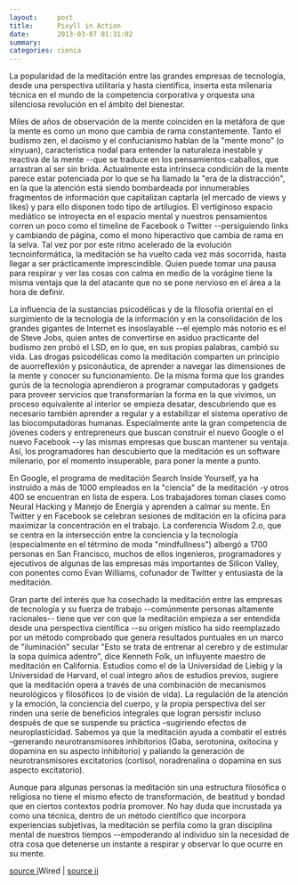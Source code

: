 ```yaml
---
layout:     post
title:      Pixyll in Action
date:       2013-03-07 01:31:02
summary:    
categories: cienia
---
```


La popularidad de la meditación entre las grandes empresas de tecnología, desde una perspectiva utilitaria y hasta científica, inserta esta milenaria técnica en el mundo de la competencia corporativa y orquesta una silenciosa revolución en el ámbito del bienestar.

Miles de años de observación de la mente coinciden en la metáfora de que la mente es como un mono que cambia de rama constantemente. Tanto el budismo zen, el daoísmo y el confucianismo hablan de la "mente mono" (o xinyuan), característica nodal para entender la naturaleza inestable y reactiva de la mente --que se traduce en los pensamientos-caballos, que arrastran al ser sin brida. Actualmente esta intrínseca condición de la mente parece estar potenciada por lo que se ha llamado la "era de la distracción", en la que la atención está siendo bombardeada por innumerables fragmentos de información que capitalizan captarla (el mercado de views y likes) y para ello disponen todo tipo de artilugios. El vertiginoso espacio mediático se introyecta en el espacio mental y nuestros pensamientos corren un poco como el timeline de Facebook o Twitter --persiguiendo links y cambiando de página, como el mono hiperactivo que cambia de rama en la selva. Tal vez por por este ritmo acelerado de la evolución tecnoinformática, la meditación se ha vuelto cada vez más socorrida, hasta llegar a ser prácticamente imprescindible. Quien puede tomar una pausa para respirar y ver las cosas con calma en medio de la vorágine tiene la misma ventaja que la del atacante que no se pone nervioso en el área a la hora de definir.

La influencia de la sustancias psicodélicas y de la filosofía oriental en el surgimiento de la tecnología de la información y en la consolidación de los grandes gigantes de Internet es insoslayable --el ejemplo más notorio es el de Steve Jobs, quien antes de convertirse en asiduo practicante del budismo zen probó el LSD, en lo que, en sus propias palabras, cambió su vida. Las drogas psicodélicas como la meditación comparten un principio de auorreflexión y psiconáutica, de aprender a navegar las dimensiones de la mente y conocer su funcionamiento. De la misma forma que los grandes gurús de la tecnología aprendieron a programar computadoras y gadgets para proveer servicios que transformarían la forma en la que vivimos, un  proceso equivalente al interior se empieza desatar, descubriendo que es necesario también aprender a regular y a estabilizar el sistema operativo de las biocomputadoras humanas. Especialmente ante la gran competencia de jóvenes coders y entrepreneurs que buscan construir el nuevo Google o el nuevo Facebook --y las mismas empresas que buscan mantener su ventaja. Así, los programadores han descubierto que la meditación es un software milenario, por el momento insuperable, para poner la mente a punto.

En Google, el programa de meditación Search Inside Yourself, ya ha instruido a más de 1000 empleados en la "ciencia" de la meditación -y otros 400 se encuentran en lista de espera.  Los trabajadores toman clases como Neural Hacking y Manejo de Energía y aprenden a calmar su mente. En Twitter y en Facebook se celebran sesiones de mditación en la oficina para maximizar la concentración en el trabajo. La conferencia Wisdom 2.o, que se centra en la intersección entre la conciencia y la tecnología (especialmente en el tétrmino de moda "mindfullness") albergó a 1700 personas en San Francisco, muchos de ellos ingenieros, programadores y ejecutivos de algunas de las empresas más importantes de Silicon Valley, con ponentes como Evan Williams, cofunador de Twitter y entusiasta de la meditación.

Gran parte del interés que ha cosechado la meditación entre las empresas de tecnología y su fuerza de trabajo  --comúnmente personas altamente racionales-- tiene que ver con que la meditación empieza a ser entendida desde una perspectiva científica --su origen místico ha sido reemplazado por un método comprobado que genera resultados puntuales en un marco de "iluminación" secular  "Esto se trata de entrenar al cerebro y de  estimular la sopa química adentro", dice Kenneth Folk, un influyente maestro de meditación en California. Estudios como el de la Universidad de Liebig y la Universidad de Harvard, el cual integro años de estudios previos, sugiere que la meditación opera a través de una combinación de mecanismos neurológicos y filosóficos (o de visión de vida). La regulación de la atención y la emoción, la conciencia del cuerpo, y la propia perspectiva del ser rinden una serie de beneficios integrales que logran persistir incluso después de que se suspende su práctica –sugiriendo efectos de neuroplasticidad. Sabemos ya que la meditación  ayuda a combatir el estrés –generando neurotransmisores inhibitorios (Gaba, serotonina, oxitocina y dopamina en su aspecto inhibitorio) y paliando la generación de neurotransmisores excitatorios (cortisol, noradrenalina o dopamina en sus aspecto excitatorio). 

Aunque para algunas personas la meditación sin una estructura filosófica o religiosa no tiene el mismo efecto de transformación, de beatitud y bondad que en ciertos contextos podría promover. No hay duda que incrustada ya como una técnica, dentro de un método científico que incorpora experiencias subjetivas, la meditación se perfila como la gran disciplina mental de nuestros tiempos --empoderando al individuo sin la necesidad de otra cosa que detenerse un instante a respirar y observar lo que ocurre en su mente.

<a href="http://www.wired.com/business/2013/06/meditation-mindfulness-silicon-valley/2/">source i</a>Wired | <a href="http://pijamasurf.com/2013/07/tecnologia-de-la-mente-silicon-valley-y-el-boom-de-la-meditacion/">source ii</a>